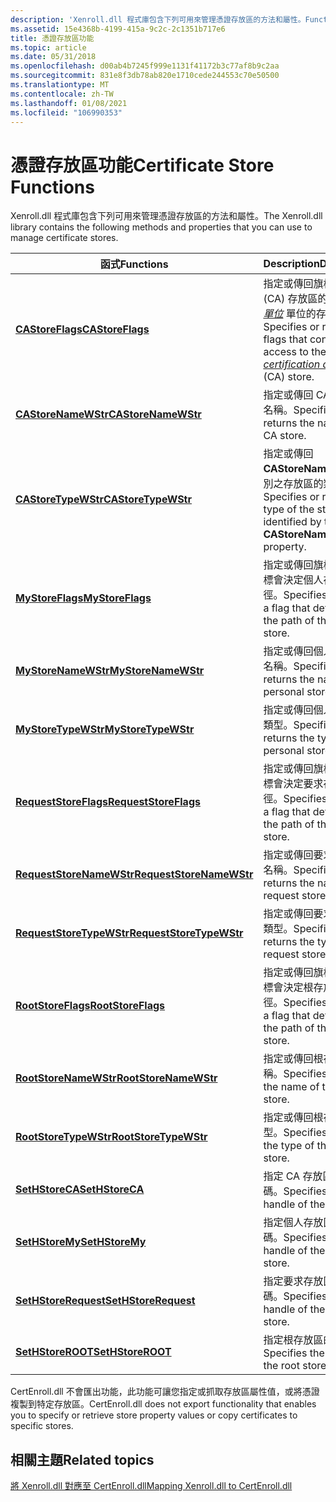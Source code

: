 ```yaml
---
description: 'Xenroll.dll 程式庫包含下列可用來管理憑證存放區的方法和屬性。FunctionsDescriptionCAStoreFlagsSpecifies 或傳回旗標，以控制 (CA) 存放區之憑證授權單位單位的存取權。CAStoreNameWStrSpecifies 或傳回 CA 存放區的名稱。CAStoreTypeWStrSpecifies 或傳回 CAStoreName 屬性所識別之存放區的類型。MyStoreFlagsSpecifies 或傳回旗標，此旗標會決定個人存放區的路徑。MyStoreNameWStrSpecifies 或傳回個人存放區的名稱。MyStoreTypeWStrSpecifies 或傳回個人存放區的類型。RequestStoreFlagsSpecifies 或傳回旗標，此旗標會決定要求存放區的路徑。RequestStoreNameWStrSpecifies 或傳回要求存放區的名稱。RequestStoreTypeWStrSpecifies 或傳回要求存放區的類型。RootStoreFlagsSpecifies 或傳回旗標，這個旗標會決定根存放區的路徑。RootStoreNameWStrSpecifies 或傳回根存放區的名稱。RootStoreTypeWStrSpecifies 或傳回根存放區的類型。SetHStoreCASpecifies CA 存放區的控制碼。SetHStoreMySpecifies 個人存放區的控制碼。SetHStoreRequestSpecifies 要求存放區的控制碼。SetHStoreROOTSpecifies 根存放區的控制碼。 '
ms.assetid: 15e4368b-4199-415a-9c2c-2c1351b717e6
title: 憑證存放區功能
ms.topic: article
ms.date: 05/31/2018
ms.openlocfilehash: d00ab4b7245f999e1131f41172b3c77af8b9c2aa
ms.sourcegitcommit: 831e8f3db78ab820e1710cede244553c70e50500
ms.translationtype: MT
ms.contentlocale: zh-TW
ms.lasthandoff: 01/08/2021
ms.locfileid: "106990353"
---
```

# <a name="certificate-store-functions"></a><span data-ttu-id="b5559-103">憑證存放區功能</span><span class="sxs-lookup"><span data-stu-id="b5559-103">Certificate Store Functions</span></span>

<span data-ttu-id="b5559-104">Xenroll.dll 程式庫包含下列可用來管理憑證存放區的方法和屬性。</span><span class="sxs-lookup"><span data-stu-id="b5559-104">The Xenroll.dll library contains the following methods and properties that you can use to manage certificate stores.</span></span>

| <span data-ttu-id="b5559-105">函式</span><span class="sxs-lookup"><span data-stu-id="b5559-105">Functions</span></span>                                                          | <span data-ttu-id="b5559-106">Description</span><span class="sxs-lookup"><span data-stu-id="b5559-106">Description</span></span>                                                                                                                                                                                          |
|--------------------------------------------------------------------|------------------------------------------------------------------------------------------------------------------------------------------------------------------------------------------------------|
| [<span data-ttu-id="b5559-107">**CAStoreFlags**</span><span class="sxs-lookup"><span data-stu-id="b5559-107">**CAStoreFlags**</span></span>](/windows/desktop/api/xenroll/nf-xenroll-ienroll-get_castoreflags)                 | <span data-ttu-id="b5559-108">指定或傳回旗標，以控制 (CA) 存放區的 [*憑證授權單位*](/windows/desktop/SecGloss/c-gly) 單位的存取權。</span><span class="sxs-lookup"><span data-stu-id="b5559-108">Specifies or returns flags that control access to the [*certification authority*](/windows/desktop/SecGloss/c-gly) (CA) store.</span></span><br/> |
| [<span data-ttu-id="b5559-109">**CAStoreNameWStr**</span><span class="sxs-lookup"><span data-stu-id="b5559-109">**CAStoreNameWStr**</span></span>](/windows/desktop/api/xenroll/nf-xenroll-ienroll-get_castorenamewstr)           | <span data-ttu-id="b5559-110">指定或傳回 CA 存放區的名稱。</span><span class="sxs-lookup"><span data-stu-id="b5559-110">Specifies or returns the name of the CA store.</span></span><br/>                                                                                                                                            |
| [<span data-ttu-id="b5559-111">**CAStoreTypeWStr**</span><span class="sxs-lookup"><span data-stu-id="b5559-111">**CAStoreTypeWStr**</span></span>](/windows/desktop/api/xenroll/nf-xenroll-ienroll-get_castoretypewstr)           | <span data-ttu-id="b5559-112">指定或傳回 **CAStoreName** 屬性所識別之存放區的類型。</span><span class="sxs-lookup"><span data-stu-id="b5559-112">Specifies or returns the type of the store identified by the **CAStoreName** property.</span></span><br/>                                                                                                    |
| [<span data-ttu-id="b5559-113">**MyStoreFlags**</span><span class="sxs-lookup"><span data-stu-id="b5559-113">**MyStoreFlags**</span></span>](/windows/desktop/api/xenroll/nf-xenroll-ienroll-get_mystoreflags)                 | <span data-ttu-id="b5559-114">指定或傳回旗標，這個旗標會決定個人存放區的路徑。</span><span class="sxs-lookup"><span data-stu-id="b5559-114">Specifies or returns a flag that determines the path of the personal store.</span></span><br/>                                                                                                               |
| [<span data-ttu-id="b5559-115">**MyStoreNameWStr**</span><span class="sxs-lookup"><span data-stu-id="b5559-115">**MyStoreNameWStr**</span></span>](/windows/desktop/api/xenroll/nf-xenroll-ienroll-get_mystorenamewstr)           | <span data-ttu-id="b5559-116">指定或傳回個人存放區的名稱。</span><span class="sxs-lookup"><span data-stu-id="b5559-116">Specifies or returns the name of the personal store.</span></span><br/>                                                                                                                                      |
| [<span data-ttu-id="b5559-117">**MyStoreTypeWStr**</span><span class="sxs-lookup"><span data-stu-id="b5559-117">**MyStoreTypeWStr**</span></span>](/windows/desktop/api/xenroll/nf-xenroll-ienroll-get_mystoretypewstr)           | <span data-ttu-id="b5559-118">指定或傳回個人存放區的類型。</span><span class="sxs-lookup"><span data-stu-id="b5559-118">Specifies or returns the type of the personal store.</span></span><br/>                                                                                                                                      |
| [<span data-ttu-id="b5559-119">**RequestStoreFlags**</span><span class="sxs-lookup"><span data-stu-id="b5559-119">**RequestStoreFlags**</span></span>](/windows/desktop/api/xenroll/nf-xenroll-ienroll-get_requeststoreflags)       | <span data-ttu-id="b5559-120">指定或傳回旗標，這個旗標會決定要求存放區的路徑。</span><span class="sxs-lookup"><span data-stu-id="b5559-120">Specifies or returns a flag that determines the path of the request store.</span></span><br/>                                                                                                                |
| [<span data-ttu-id="b5559-121">**RequestStoreNameWStr**</span><span class="sxs-lookup"><span data-stu-id="b5559-121">**RequestStoreNameWStr**</span></span>](/windows/desktop/api/xenroll/nf-xenroll-ienroll-get_requeststorenamewstr) | <span data-ttu-id="b5559-122">指定或傳回要求存放區的名稱。</span><span class="sxs-lookup"><span data-stu-id="b5559-122">Specifies or returns the name of the request store.</span></span><br/>                                                                                                                                       |
| [<span data-ttu-id="b5559-123">**RequestStoreTypeWStr**</span><span class="sxs-lookup"><span data-stu-id="b5559-123">**RequestStoreTypeWStr**</span></span>](/windows/desktop/api/xenroll/nf-xenroll-ienroll-get_requeststoretypewstr) | <span data-ttu-id="b5559-124">指定或傳回要求存放區的類型。</span><span class="sxs-lookup"><span data-stu-id="b5559-124">Specifies or returns the type of the request store.</span></span><br/>                                                                                                                                       |
| [<span data-ttu-id="b5559-125">**RootStoreFlags**</span><span class="sxs-lookup"><span data-stu-id="b5559-125">**RootStoreFlags**</span></span>](/windows/desktop/api/xenroll/nf-xenroll-ienroll-get_rootstoreflags)             | <span data-ttu-id="b5559-126">指定或傳回旗標，這個旗標會決定根存放區的路徑。</span><span class="sxs-lookup"><span data-stu-id="b5559-126">Specifies or returns a flag that determines the path of the root store.</span></span><br/>                                                                                                                   |
| [<span data-ttu-id="b5559-127">**RootStoreNameWStr**</span><span class="sxs-lookup"><span data-stu-id="b5559-127">**RootStoreNameWStr**</span></span>](/windows/desktop/api/xenroll/nf-xenroll-ienroll-get_rootstorenamewstr)       | <span data-ttu-id="b5559-128">指定或傳回根存放區的名稱。</span><span class="sxs-lookup"><span data-stu-id="b5559-128">Specifies or returns the name of the root store.</span></span><br/>                                                                                                                                          |
| [<span data-ttu-id="b5559-129">**RootStoreTypeWStr**</span><span class="sxs-lookup"><span data-stu-id="b5559-129">**RootStoreTypeWStr**</span></span>](/windows/desktop/api/xenroll/nf-xenroll-ienroll-get_rootstoretypewstr)       | <span data-ttu-id="b5559-130">指定或傳回根存放區的類型。</span><span class="sxs-lookup"><span data-stu-id="b5559-130">Specifies or returns the type of the root store.</span></span><br/>                                                                                                                                          |
| [<span data-ttu-id="b5559-131">**SetHStoreCA**</span><span class="sxs-lookup"><span data-stu-id="b5559-131">**SetHStoreCA**</span></span>](/windows/desktop/api/xenroll/nf-xenroll-ienroll2-sethstoreca)                   | <span data-ttu-id="b5559-132">指定 CA 存放區的控制碼。</span><span class="sxs-lookup"><span data-stu-id="b5559-132">Specifies the handle of the CA store.</span></span><br/>                                                                                                                                                     |
| [<span data-ttu-id="b5559-133">**SetHStoreMy**</span><span class="sxs-lookup"><span data-stu-id="b5559-133">**SetHStoreMy**</span></span>](/windows/desktop/api/xenroll/nf-xenroll-ienroll2-sethstoremy)                   | <span data-ttu-id="b5559-134">指定個人存放區的控制碼。</span><span class="sxs-lookup"><span data-stu-id="b5559-134">Specifies the handle of the personal store.</span></span><br/>                                                                                                                                               |
| [<span data-ttu-id="b5559-135">**SetHStoreRequest**</span><span class="sxs-lookup"><span data-stu-id="b5559-135">**SetHStoreRequest**</span></span>](/windows/desktop/api/xenroll/nf-xenroll-ienroll2-sethstorerequest)         | <span data-ttu-id="b5559-136">指定要求存放區的控制碼。</span><span class="sxs-lookup"><span data-stu-id="b5559-136">Specifies the handle of the request store.</span></span><br/>                                                                                                                                                |
| [<span data-ttu-id="b5559-137">**SetHStoreROOT**</span><span class="sxs-lookup"><span data-stu-id="b5559-137">**SetHStoreROOT**</span></span>](/windows/desktop/api/xenroll/nf-xenroll-ienroll2-sethstoreroot)               | <span data-ttu-id="b5559-138">指定根存放區的控制碼。</span><span class="sxs-lookup"><span data-stu-id="b5559-138">Specifies the handle of the root store.</span></span><br/>                                                                                                                                                   |



 

<span data-ttu-id="b5559-139">CertEnroll.dll 不會匯出功能，此功能可讓您指定或抓取存放區屬性值，或將憑證複製到特定存放區。</span><span class="sxs-lookup"><span data-stu-id="b5559-139">CertEnroll.dll does not export functionality that enables you to specify or retrieve store property values or copy certificates to specific stores.</span></span>

## <a name="related-topics"></a><span data-ttu-id="b5559-140">相關主題</span><span class="sxs-lookup"><span data-stu-id="b5559-140">Related topics</span></span>

<dl> <dt>

[<span data-ttu-id="b5559-141">將 Xenroll.dll 對應至 CertEnroll.dll</span><span class="sxs-lookup"><span data-stu-id="b5559-141">Mapping Xenroll.dll to CertEnroll.dll</span></span>](mapping-xenroll-dll-to-certenroll-dll.md)
</dt> </dl>

 

